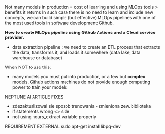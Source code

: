 Not many models in production = cost of learning and using MLOps tools > benefits it returns
In such case there is no need to learn and include new concepts, we can build simple (but effective) MLOps pipelines
with one of the most used tools in software development: Github.


**How to create MLOps pipeline using Github Actions and a Cloud service provider.**
- data extraction pipeline : we need to create an ETL process that extracts the data, transforms it, and loads it somewhere (data lake, data warehouse or database)


When NOT to use this:
- many models you must put into production, or a few but **complex** models. Github actions machines do not provide enough computing power to train your models






NEPTUNE AI ARTICLE FIXES
- zdezaktualizowal sie sposob trenowania - zmieniona zew. biblioteka
- if statements wrong <> side
- not using hours_extract variable properly


REQUIREMENT EXTERNAL
sudo apt-get install libpq-dev

